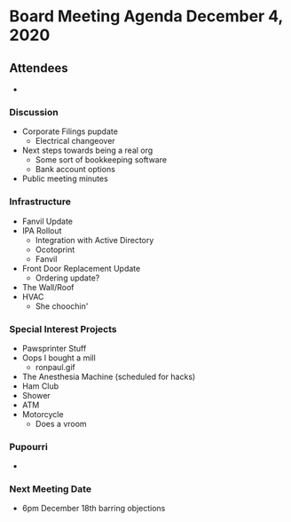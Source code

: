 # Board Meeting Agenda December 4, 2020

## Attendees
-

### Discussion
- Corporate Filings pupdate
  - Electrical changeover
- Next steps towards being a real org
  - Some sort of bookkeeping software
  - Bank account options
- Public meeting minutes

### Infrastructure
- Fanvil Update
- IPA Rollout
  - Integration with Active Directory
  - Ocotoprint
  - Fanvil
- Front Door Replacement Update
  - Ordering update?
- The Wall/Roof
- HVAC
  - She choochin'

### Special Interest Projects
- Pawsprinter Stuff
- Oops I bought a mill
  - ronpaul.gif
- The Anesthesia Machine (scheduled for hacks)
- Ham Club
- Shower
- ATM
- Motorcycle
  - Does a vroom

### Pupourri
-


### Next Meeting Date
- 6pm December 18th barring objections
